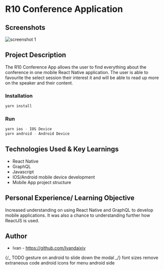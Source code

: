 # R10 Conference Application

## Screenshots

![screenshot 1]()

## Project Description

The R10 Conference App allows the user to find everything about the conference in one mobile React Native application. The user is able to favourite the select session their interest it and will be able to read up more on the speaker and their content.

### Installation

```bash
yarn install
```

### Run

```bash
yarn ios - IOS Device
yarn android - Android Device
```

## Technologies Used & Key Learnings

- React Native
- GraphQL
- Javascript
- IOS/Android mobile device development
- Mobile App project structure

## Personal Experience/ Learning Objective

Increased understanding on using React Native and GraphQL to develop mobile applications. It was also a chance to understanding further how ReactJS is used.

## Author

- Ivan - https://github.com/Ivandaixiv

{/_ TODO gesture on android to slide down the modal _/}
font sizes
remove extraneous code
android icons for menu
android side
